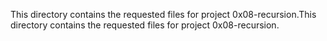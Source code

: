 This directory contains the requested files for project 0x08-recursion.This directory contains the requested files for project 0x08-recursion.
